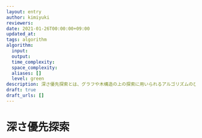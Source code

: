 ```yaml
---
layout: entry
author: kimiyuki
reviewers:
date: 2021-01-26T00:00:00+09:00
updated_at:
tags: algorithm
algorithm:
  input:
  output:
  time_complexity:
  space_complexity:
  aliases: []
  level: green
description: 深さ優先探索とは、グラフや木構造の上の探索に用いられるアルゴリズムのひとつ。
draft: true
draft_urls: []
---
```


# 深さ優先探索
